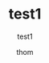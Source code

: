 ---
  audience: "primary"
  author: "thom"
  description: "test1"
  difficulty: "intermediate"
  date_posted: "2024-01-12"
  osm_username: "thom"
  filename: "1705068101960-2024-boom-demo.pdf"
  group: ""
  layout: "project"
  preparation_time: "one_hour"
  project_time: "less_than_one_hour"
  subtitle: "test1"
  tags: "Cities%20and%20Urban%20Land%20Use"
  thumbnail: "1705068081939-cute_cat.png"
  title: "test1"
  type: "field"
  url: "2024-01-12-655188"

---